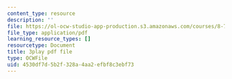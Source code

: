 ```yaml
---
content_type: resource
description: ''
file: https://ol-ocw-studio-app-production.s3.amazonaws.com/courses/8-701-introduction-to-nuclear-and-particle-physics-fall-2020/4530df7d5b2f328a4aa2efbf8c3ebf73_FEK07tdpX3I.pdf
file_type: application/pdf
learning_resource_types: []
resourcetype: Document
title: 3play pdf file
type: OCWFile
uid: 4530df7d-5b2f-328a-4aa2-efbf8c3ebf73
---
```


